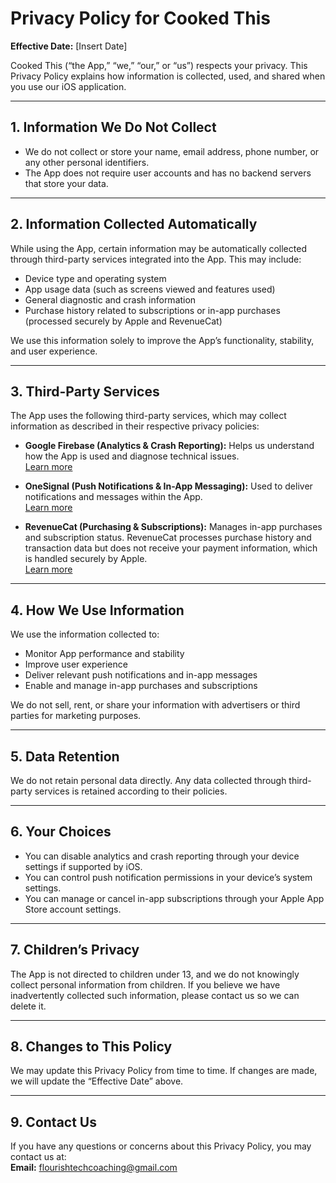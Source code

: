 # Privacy Policy for Cooked This

**Effective Date:** [Insert Date]

Cooked This (“the App,” “we,” “our,” or “us”) respects your privacy. This Privacy Policy explains how information is collected, used, and shared when you use our iOS application.

---

## 1. Information We Do Not Collect
- We do not collect or store your name, email address, phone number, or any other personal identifiers.  
- The App does not require user accounts and has no backend servers that store your data.  

---

## 2. Information Collected Automatically
While using the App, certain information may be automatically collected through third-party services integrated into the App. This may include:  
- Device type and operating system  
- App usage data (such as screens viewed and features used)  
- General diagnostic and crash information  
- Purchase history related to subscriptions or in-app purchases (processed securely by Apple and RevenueCat)

We use this information solely to improve the App’s functionality, stability, and user experience.

---

## 3. Third-Party Services
The App uses the following third-party services, which may collect information as described in their respective privacy policies:

- **Google Firebase (Analytics & Crash Reporting):** Helps us understand how the App is used and diagnose technical issues.  
  [Learn more](https://firebase.google.com/support/privacy)  

- **OneSignal (Push Notifications & In-App Messaging):** Used to deliver notifications and messages within the App.  
  [Learn more](https://onesignal.com/privacy_policy)  

- **RevenueCat (Purchasing & Subscriptions):** Manages in-app purchases and subscription status. RevenueCat processes purchase history and transaction data but does not receive your payment information, which is handled securely by Apple.  
  [Learn more](https://www.revenuecat.com/privacy/)  

---

## 4. How We Use Information
We use the information collected to:  
- Monitor App performance and stability  
- Improve user experience  
- Deliver relevant push notifications and in-app messages  
- Enable and manage in-app purchases and subscriptions  

We do not sell, rent, or share your information with advertisers or third parties for marketing purposes.

---

## 5. Data Retention
We do not retain personal data directly. Any data collected through third-party services is retained according to their policies.

---

## 6. Your Choices
- You can disable analytics and crash reporting through your device settings if supported by iOS.  
- You can control push notification permissions in your device’s system settings.  
- You can manage or cancel in-app subscriptions through your Apple App Store account settings.  

---

## 7. Children’s Privacy
The App is not directed to children under 13, and we do not knowingly collect personal information from children. If you believe we have inadvertently collected such information, please contact us so we can delete it.  

---

## 8. Changes to This Policy
We may update this Privacy Policy from time to time. If changes are made, we will update the “Effective Date” above.

---

## 9. Contact Us
If you have any questions or concerns about this Privacy Policy, you may contact us at:  
**Email:** flourishtechcoaching@gmail.com
